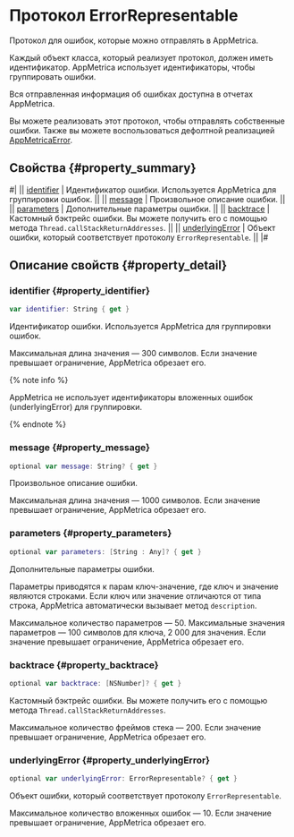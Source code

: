 # Протокол ErrorRepresentable

Протокол для ошибок, которые можно отправлять в AppMetrica.

Каждый объект класса, который реализует протокол, должен иметь идентификатор. AppMetrica использует идентификаторы, чтобы группировать ошибки.

Вся отправленная информация об ошибках доступна в отчетах AppMetrica.

Вы можете реализовать этот протокол, чтобы отправлять собственные ошибки. Также вы можете воспользоваться дефолтной реализацией [AppMetricaError](AppMetricaError.md).

## Свойства {#property_summary}

#|
|| [identifier](#property_identifier) | Идентификатор ошибки. Используется AppMetrica для группировки ошибок. ||
|| [message](#property_message) | Произвольное описание ошибки. ||
|| [parameters](#property_parameters) | Дополнительные параметры ошибки. ||
|| [backtrace](#property_backtrace) | Кастомный бэктрейс ошибки. Вы можете получить его с помощью метода `Thread.callStackReturnAddresses`. ||
|| [underlyingError](#property_underlyingError) | Объект ошибки, который соответствует протоколу `ErrorRepresentable`. ||
|#

## Описание свойств {#property_detail}

### identifier {#property_identifier}

```swift translate=no
var identifier: String { get }
```

Идентификатор ошибки. Используется AppMetrica для группировки ошибок.

Максимальная длина значения — 300 символов. Если значение превышает ограничение, AppMetrica обрезает его.

{% note info %}

AppMetrica не использует идентификаторы вложенных ошибок (underlyingError) для группировки.

{% endnote %}

### message {#property_message}

```swift translate=no
optional var message: String? { get }
```

Произвольное описание ошибки.

Максимальная длина значения — 1000 символов. Если значение превышает ограничение, AppMetrica обрезает его.

### parameters {#property_parameters}

```swift translate=no
optional var parameters: [String : Any]? { get }
```

Дополнительные параметры ошибки.

Параметры приводятся к парам ключ-значение, где ключ и значение являются строками. Если ключ или значение отличаются от типа строка, AppMetrica автоматически вызывает метод `description`.

Максимальное количество параметров — 50. Максимальные значения параметров — 100 символов для ключа, 2 000 для значения. Если значение превышает ограничение, AppMetrica обрезает его.

### backtrace {#property_backtrace}

```swift translate=no
optional var backtrace: [NSNumber]? { get }
```

Кастомный бэктрейс ошибки. Вы можете получить его с помощью метода `Thread.callStackReturnAddresses`.

Максимальное количество фреймов стека — 200. Если значение превышает ограничение, AppMetrica обрезает его.

### underlyingError {#property_underlyingError}

```swift translate=no
optional var underlyingError: ErrorRepresentable? { get }
```

Объект ошибки, который соответствует протоколу `ErrorRepresentable`.

Максимальное количество вложенных ошибок — 10. Если значение превышает ограничение, AppMetrica обрезает его.
